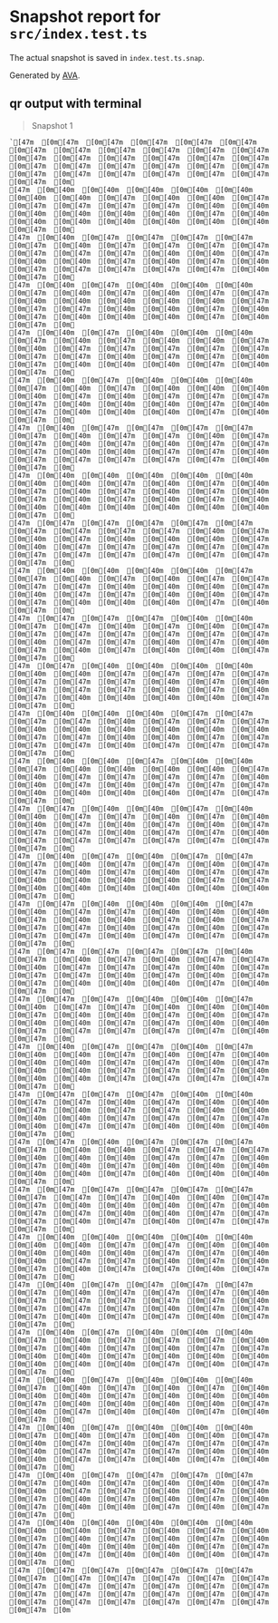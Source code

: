 # Snapshot report for `src/index.test.ts`

The actual snapshot is saved in `index.test.ts.snap`.

Generated by [AVA](https://ava.li).

## qr output with terminal

> Snapshot 1

    `[47m  [0m[47m  [0m[47m  [0m[47m  [0m[47m  [0m[47m  [0m[47m  [0m[47m  [0m[47m  [0m[47m  [0m[47m  [0m[47m  [0m[47m  [0m[47m  [0m[47m  [0m[47m  [0m[47m  [0m[47m  [0m[47m  [0m[47m  [0m[47m  [0m[47m  [0m[47m  [0m[47m  [0m[47m  [0m[47m  [0m[47m  [0m[47m  [0m[47m  [0m[47m  [0m[47m  [0m␊
    [47m  [0m[40m  [0m[40m  [0m[40m  [0m[40m  [0m[40m  [0m[40m  [0m[40m  [0m[47m  [0m[40m  [0m[40m  [0m[47m  [0m[47m  [0m[47m  [0m[47m  [0m[47m  [0m[40m  [0m[40m  [0m[40m  [0m[40m  [0m[40m  [0m[40m  [0m[47m  [0m[40m  [0m[40m  [0m[40m  [0m[40m  [0m[40m  [0m[40m  [0m[40m  [0m[47m  [0m␊
    [47m  [0m[40m  [0m[47m  [0m[47m  [0m[47m  [0m[47m  [0m[47m  [0m[40m  [0m[47m  [0m[47m  [0m[47m  [0m[47m  [0m[47m  [0m[47m  [0m[47m  [0m[40m  [0m[40m  [0m[47m  [0m[40m  [0m[40m  [0m[47m  [0m[40m  [0m[47m  [0m[40m  [0m[47m  [0m[47m  [0m[47m  [0m[47m  [0m[47m  [0m[40m  [0m[47m  [0m␊
    [47m  [0m[40m  [0m[47m  [0m[40m  [0m[40m  [0m[40m  [0m[47m  [0m[40m  [0m[47m  [0m[40m  [0m[47m  [0m[47m  [0m[40m  [0m[40m  [0m[40m  [0m[40m  [0m[40m  [0m[47m  [0m[47m  [0m[47m  [0m[40m  [0m[40m  [0m[47m  [0m[40m  [0m[47m  [0m[40m  [0m[40m  [0m[40m  [0m[47m  [0m[40m  [0m[47m  [0m␊
    [47m  [0m[40m  [0m[47m  [0m[40m  [0m[40m  [0m[40m  [0m[47m  [0m[40m  [0m[47m  [0m[40m  [0m[40m  [0m[47m  [0m[40m  [0m[47m  [0m[47m  [0m[47m  [0m[47m  [0m[47m  [0m[47m  [0m[47m  [0m[40m  [0m[47m  [0m[47m  [0m[40m  [0m[47m  [0m[40m  [0m[40m  [0m[40m  [0m[47m  [0m[40m  [0m[47m  [0m␊
    [47m  [0m[40m  [0m[47m  [0m[40m  [0m[40m  [0m[40m  [0m[47m  [0m[40m  [0m[47m  [0m[40m  [0m[40m  [0m[40m  [0m[40m  [0m[47m  [0m[40m  [0m[47m  [0m[47m  [0m[47m  [0m[47m  [0m[40m  [0m[40m  [0m[40m  [0m[47m  [0m[40m  [0m[47m  [0m[40m  [0m[40m  [0m[40m  [0m[47m  [0m[40m  [0m[47m  [0m␊
    [47m  [0m[40m  [0m[47m  [0m[47m  [0m[47m  [0m[47m  [0m[47m  [0m[40m  [0m[47m  [0m[47m  [0m[40m  [0m[47m  [0m[47m  [0m[40m  [0m[47m  [0m[40m  [0m[47m  [0m[47m  [0m[47m  [0m[40m  [0m[40m  [0m[47m  [0m[47m  [0m[40m  [0m[47m  [0m[47m  [0m[47m  [0m[47m  [0m[47m  [0m[40m  [0m[47m  [0m␊
    [47m  [0m[40m  [0m[40m  [0m[40m  [0m[40m  [0m[40m  [0m[40m  [0m[40m  [0m[47m  [0m[40m  [0m[47m  [0m[40m  [0m[47m  [0m[40m  [0m[47m  [0m[40m  [0m[47m  [0m[40m  [0m[47m  [0m[40m  [0m[47m  [0m[40m  [0m[47m  [0m[40m  [0m[40m  [0m[40m  [0m[40m  [0m[40m  [0m[40m  [0m[40m  [0m[47m  [0m␊
    [47m  [0m[47m  [0m[47m  [0m[47m  [0m[47m  [0m[47m  [0m[47m  [0m[47m  [0m[47m  [0m[47m  [0m[40m  [0m[47m  [0m[40m  [0m[47m  [0m[40m  [0m[40m  [0m[40m  [0m[47m  [0m[40m  [0m[47m  [0m[47m  [0m[47m  [0m[47m  [0m[47m  [0m[47m  [0m[47m  [0m[47m  [0m[47m  [0m[47m  [0m[47m  [0m[47m  [0m␊
    [47m  [0m[40m  [0m[40m  [0m[40m  [0m[40m  [0m[47m  [0m[47m  [0m[40m  [0m[47m  [0m[40m  [0m[47m  [0m[47m  [0m[47m  [0m[47m  [0m[40m  [0m[40m  [0m[40m  [0m[47m  [0m[40m  [0m[47m  [0m[47m  [0m[40m  [0m[40m  [0m[47m  [0m[47m  [0m[40m  [0m[40m  [0m[40m  [0m[47m  [0m[40m  [0m[47m  [0m␊
    [47m  [0m[47m  [0m[47m  [0m[47m  [0m[40m  [0m[40m  [0m[47m  [0m[47m  [0m[40m  [0m[47m  [0m[40m  [0m[47m  [0m[47m  [0m[47m  [0m[47m  [0m[47m  [0m[47m  [0m[47m  [0m[40m  [0m[47m  [0m[47m  [0m[40m  [0m[47m  [0m[40m  [0m[47m  [0m[40m  [0m[47m  [0m[40m  [0m[40m  [0m[47m  [0m[47m  [0m␊
    [47m  [0m[47m  [0m[40m  [0m[40m  [0m[40m  [0m[40m  [0m[40m  [0m[40m  [0m[47m  [0m[47m  [0m[47m  [0m[47m  [0m[47m  [0m[47m  [0m[47m  [0m[40m  [0m[47m  [0m[40m  [0m[47m  [0m[47m  [0m[47m  [0m[40m  [0m[47m  [0m[40m  [0m[47m  [0m[40m  [0m[40m  [0m[40m  [0m[40m  [0m[47m  [0m[47m  [0m␊
    [47m  [0m[40m  [0m[40m  [0m[40m  [0m[47m  [0m[47m  [0m[47m  [0m[47m  [0m[40m  [0m[47m  [0m[47m  [0m[47m  [0m[40m  [0m[40m  [0m[40m  [0m[40m  [0m[40m  [0m[40m  [0m[47m  [0m[47m  [0m[40m  [0m[40m  [0m[47m  [0m[47m  [0m[47m  [0m[47m  [0m[40m  [0m[47m  [0m[47m  [0m[47m  [0m[47m  [0m␊
    [47m  [0m[40m  [0m[40m  [0m[47m  [0m[40m  [0m[40m  [0m[47m  [0m[40m  [0m[40m  [0m[40m  [0m[40m  [0m[47m  [0m[40m  [0m[47m  [0m[47m  [0m[47m  [0m[47m  [0m[40m  [0m[40m  [0m[47m  [0m[40m  [0m[47m  [0m[47m  [0m[47m  [0m[40m  [0m[40m  [0m[40m  [0m[40m  [0m[47m  [0m[47m  [0m[47m  [0m␊
    [47m  [0m[47m  [0m[40m  [0m[40m  [0m[47m  [0m[40m  [0m[40m  [0m[47m  [0m[47m  [0m[40m  [0m[47m  [0m[40m  [0m[40m  [0m[47m  [0m[40m  [0m[47m  [0m[40m  [0m[47m  [0m[47m  [0m[47m  [0m[40m  [0m[47m  [0m[47m  [0m[40m  [0m[47m  [0m[47m  [0m[47m  [0m[47m  [0m[47m  [0m[47m  [0m[47m  [0m␊
    [47m  [0m[40m  [0m[47m  [0m[40m  [0m[47m  [0m[47m  [0m[47m  [0m[40m  [0m[47m  [0m[47m  [0m[40m  [0m[47m  [0m[47m  [0m[40m  [0m[47m  [0m[40m  [0m[47m  [0m[47m  [0m[40m  [0m[40m  [0m[40m  [0m[40m  [0m[47m  [0m[47m  [0m[40m  [0m[40m  [0m[40m  [0m[40m  [0m[40m  [0m[40m  [0m[47m  [0m␊
    [47m  [0m[47m  [0m[40m  [0m[40m  [0m[40m  [0m[47m  [0m[40m  [0m[47m  [0m[47m  [0m[40m  [0m[40m  [0m[40m  [0m[47m  [0m[40m  [0m[40m  [0m[47m  [0m[40m  [0m[47m  [0m[47m  [0m[47m  [0m[40m  [0m[47m  [0m[40m  [0m[47m  [0m[47m  [0m[47m  [0m[40m  [0m[47m  [0m[47m  [0m[47m  [0m[47m  [0m␊
    [47m  [0m[47m  [0m[47m  [0m[47m  [0m[47m  [0m[40m  [0m[47m  [0m[40m  [0m[47m  [0m[40m  [0m[47m  [0m[47m  [0m[40m  [0m[47m  [0m[47m  [0m[47m  [0m[40m  [0m[47m  [0m[47m  [0m[47m  [0m[40m  [0m[47m  [0m[40m  [0m[47m  [0m[47m  [0m[40m  [0m[40m  [0m[40m  [0m[47m  [0m[40m  [0m[47m  [0m␊
    [47m  [0m[47m  [0m[47m  [0m[40m  [0m[40m  [0m[47m  [0m[40m  [0m[47m  [0m[47m  [0m[40m  [0m[40m  [0m[40m  [0m[47m  [0m[40m  [0m[40m  [0m[47m  [0m[40m  [0m[47m  [0m[40m  [0m[40m  [0m[47m  [0m[47m  [0m[40m  [0m[40m  [0m[47m  [0m[47m  [0m[47m  [0m[47m  [0m[47m  [0m[40m  [0m[47m  [0m␊
    [47m  [0m[40m  [0m[47m  [0m[47m  [0m[40m  [0m[47m  [0m[40m  [0m[40m  [0m[47m  [0m[40m  [0m[47m  [0m[40m  [0m[40m  [0m[40m  [0m[47m  [0m[47m  [0m[40m  [0m[47m  [0m[40m  [0m[40m  [0m[47m  [0m[47m  [0m[47m  [0m[40m  [0m[40m  [0m[40m  [0m[47m  [0m[47m  [0m[47m  [0m[47m  [0m[47m  [0m␊
    [47m  [0m[47m  [0m[47m  [0m[47m  [0m[40m  [0m[40m  [0m[47m  [0m[47m  [0m[40m  [0m[47m  [0m[40m  [0m[40m  [0m[47m  [0m[40m  [0m[47m  [0m[47m  [0m[40m  [0m[40m  [0m[40m  [0m[40m  [0m[47m  [0m[47m  [0m[47m  [0m[47m  [0m[40m  [0m[47m  [0m[47m  [0m[40m  [0m[40m  [0m[40m  [0m[47m  [0m␊
    [47m  [0m[47m  [0m[40m  [0m[47m  [0m[47m  [0m[47m  [0m[47m  [0m[40m  [0m[40m  [0m[47m  [0m[47m  [0m[47m  [0m[40m  [0m[40m  [0m[40m  [0m[47m  [0m[47m  [0m[40m  [0m[47m  [0m[40m  [0m[47m  [0m[40m  [0m[40m  [0m[40m  [0m[40m  [0m[40m  [0m[47m  [0m[40m  [0m[40m  [0m[40m  [0m[47m  [0m␊
    [47m  [0m[47m  [0m[47m  [0m[47m  [0m[47m  [0m[47m  [0m[47m  [0m[47m  [0m[47m  [0m[40m  [0m[40m  [0m[47m  [0m[47m  [0m[40m  [0m[40m  [0m[40m  [0m[47m  [0m[40m  [0m[47m  [0m[47m  [0m[40m  [0m[40m  [0m[47m  [0m[47m  [0m[47m  [0m[40m  [0m[47m  [0m[40m  [0m[47m  [0m[47m  [0m[47m  [0m␊
    [47m  [0m[40m  [0m[40m  [0m[40m  [0m[40m  [0m[40m  [0m[40m  [0m[40m  [0m[47m  [0m[47m  [0m[40m  [0m[40m  [0m[40m  [0m[40m  [0m[40m  [0m[47m  [0m[47m  [0m[40m  [0m[40m  [0m[47m  [0m[47m  [0m[40m  [0m[47m  [0m[40m  [0m[47m  [0m[40m  [0m[47m  [0m[47m  [0m[40m  [0m[47m  [0m[47m  [0m␊
    [47m  [0m[40m  [0m[47m  [0m[47m  [0m[47m  [0m[47m  [0m[47m  [0m[40m  [0m[47m  [0m[47m  [0m[47m  [0m[40m  [0m[47m  [0m[47m  [0m[47m  [0m[47m  [0m[47m  [0m[40m  [0m[47m  [0m[47m  [0m[47m  [0m[40m  [0m[47m  [0m[47m  [0m[47m  [0m[40m  [0m[47m  [0m[47m  [0m[40m  [0m[47m  [0m[47m  [0m␊
    [47m  [0m[40m  [0m[47m  [0m[40m  [0m[40m  [0m[40m  [0m[47m  [0m[40m  [0m[47m  [0m[47m  [0m[47m  [0m[40m  [0m[47m  [0m[40m  [0m[47m  [0m[40m  [0m[47m  [0m[47m  [0m[40m  [0m[40m  [0m[47m  [0m[40m  [0m[40m  [0m[40m  [0m[40m  [0m[40m  [0m[40m  [0m[47m  [0m[40m  [0m[47m  [0m[47m  [0m␊
    [47m  [0m[40m  [0m[47m  [0m[40m  [0m[40m  [0m[40m  [0m[47m  [0m[40m  [0m[47m  [0m[40m  [0m[47m  [0m[40m  [0m[40m  [0m[40m  [0m[47m  [0m[40m  [0m[40m  [0m[40m  [0m[47m  [0m[40m  [0m[40m  [0m[40m  [0m[40m  [0m[47m  [0m[40m  [0m[47m  [0m[40m  [0m[40m  [0m[47m  [0m[40m  [0m[47m  [0m␊
    [47m  [0m[40m  [0m[47m  [0m[40m  [0m[40m  [0m[40m  [0m[47m  [0m[40m  [0m[47m  [0m[40m  [0m[40m  [0m[47m  [0m[40m  [0m[47m  [0m[40m  [0m[47m  [0m[47m  [0m[47m  [0m[40m  [0m[47m  [0m[47m  [0m[47m  [0m[40m  [0m[40m  [0m[40m  [0m[47m  [0m[47m  [0m[40m  [0m[47m  [0m[40m  [0m[47m  [0m␊
    [47m  [0m[40m  [0m[47m  [0m[47m  [0m[47m  [0m[47m  [0m[47m  [0m[40m  [0m[47m  [0m[40m  [0m[40m  [0m[47m  [0m[40m  [0m[47m  [0m[47m  [0m[40m  [0m[47m  [0m[40m  [0m[47m  [0m[40m  [0m[47m  [0m[40m  [0m[47m  [0m[40m  [0m[47m  [0m[40m  [0m[40m  [0m[47m  [0m[40m  [0m[47m  [0m[47m  [0m␊
    [47m  [0m[40m  [0m[40m  [0m[40m  [0m[40m  [0m[40m  [0m[40m  [0m[40m  [0m[47m  [0m[40m  [0m[47m  [0m[40m  [0m[47m  [0m[40m  [0m[47m  [0m[40m  [0m[47m  [0m[40m  [0m[47m  [0m[40m  [0m[40m  [0m[40m  [0m[47m  [0m[47m  [0m[40m  [0m[47m  [0m[40m  [0m[40m  [0m[40m  [0m[47m  [0m[47m  [0m␊
    [47m  [0m[47m  [0m[47m  [0m[47m  [0m[47m  [0m[47m  [0m[47m  [0m[47m  [0m[47m  [0m[47m  [0m[47m  [0m[47m  [0m[47m  [0m[47m  [0m[47m  [0m[47m  [0m[47m  [0m[47m  [0m[47m  [0m[47m  [0m[47m  [0m[47m  [0m[47m  [0m[47m  [0m[47m  [0m[47m  [0m[47m  [0m[47m  [0m[47m  [0m[47m  [0m[47m  [0m`
